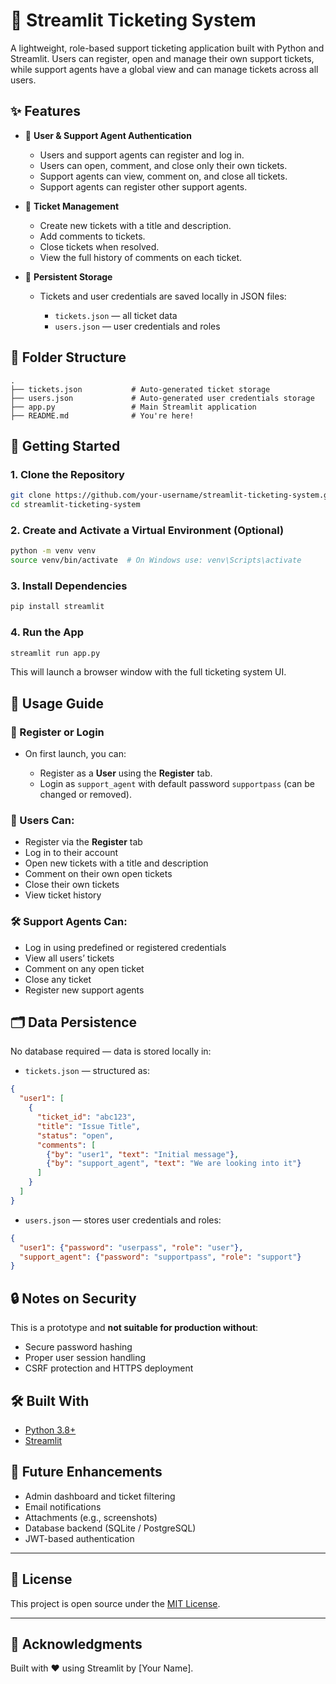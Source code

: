 # 🎫 Streamlit Ticketing System

A lightweight, role-based support ticketing application built with Python and Streamlit. Users can register, open and manage their own support tickets, while support agents have a global view and can manage tickets across all users.

## ✨ Features

* 🔐 **User & Support Agent Authentication**

  * Users and support agents can register and log in.
  * Users can open, comment, and close only their own tickets.
  * Support agents can view, comment on, and close all tickets.
  * Support agents can register other support agents.

* 🧲 **Ticket Management**

  * Create new tickets with a title and description.
  * Add comments to tickets.
  * Close tickets when resolved.
  * View the full history of comments on each ticket.

* 📁 **Persistent Storage**

  * Tickets and user credentials are saved locally in JSON files:

    * `tickets.json` — all ticket data
    * `users.json` — user credentials and roles

## 📂 Folder Structure

```
.
├── tickets.json           # Auto-generated ticket storage
├── users.json             # Auto-generated user credentials storage
├── app.py                 # Main Streamlit application
├── README.md              # You're here!
```

## 🚀 Getting Started

### 1. Clone the Repository

```bash
git clone https://github.com/your-username/streamlit-ticketing-system.git
cd streamlit-ticketing-system
```

### 2. Create and Activate a Virtual Environment (Optional)

```bash
python -m venv venv
source venv/bin/activate  # On Windows use: venv\Scripts\activate
```

### 3. Install Dependencies

```bash
pip install streamlit
```

### 4. Run the App

```bash
streamlit run app.py
```

This will launch a browser window with the full ticketing system UI.

## 🧪 Usage Guide

### 👤 Register or Login

* On first launch, you can:

  * Register as a **User** using the **Register** tab.
  * Login as `support_agent` with default password `supportpass` (can be changed or removed).

### 📝 Users Can:

* Register via the **Register** tab
* Log in to their account
* Open new tickets with a title and description
* Comment on their own open tickets
* Close their own tickets
* View ticket history

### 🛠️ Support Agents Can:

* Log in using predefined or registered credentials
* View all users’ tickets
* Comment on any open ticket
* Close any ticket
* Register new support agents

## 🗂️ Data Persistence

No database required — data is stored locally in:

* `tickets.json` — structured as:

```json
{
  "user1": [
    {
      "ticket_id": "abc123",
      "title": "Issue Title",
      "status": "open",
      "comments": [
        {"by": "user1", "text": "Initial message"},
        {"by": "support_agent", "text": "We are looking into it"}
      ]
    }
  ]
}
```

* `users.json` — stores user credentials and roles:

```json
{
  "user1": {"password": "userpass", "role": "user"},
  "support_agent": {"password": "supportpass", "role": "support"}
}
```

## 🔒 Notes on Security

This is a prototype and **not suitable for production without**:

* Secure password hashing
* Proper user session handling
* CSRF protection and HTTPS deployment

## 🛠️ Built With

* [Python 3.8+](https://www.python.org/)
* [Streamlit](https://streamlit.io/)

## 📌 Future Enhancements

* Admin dashboard and ticket filtering
* Email notifications
* Attachments (e.g., screenshots)
* Database backend (SQLite / PostgreSQL)
* JWT-based authentication

---

## 📄 License

This project is open source under the [MIT License](LICENSE).

---

## 🙌 Acknowledgments

Built with ❤️ using Streamlit by \[Your Name].
